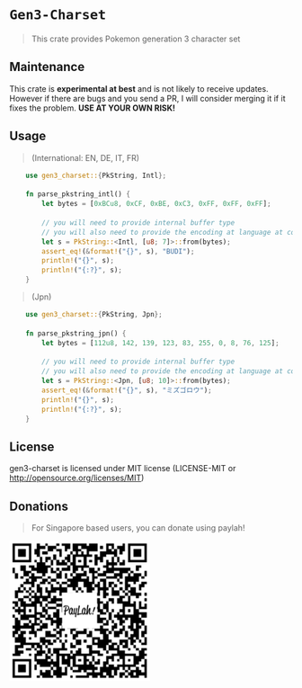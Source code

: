 # `Gen3-Charset`
> This crate provides Pokemon generation 3 character set

## Maintenance 
This crate is **experimental at best** and is not likely to receive updates. However if there are bugs 
and you send a PR, I will consider merging it if it fixes the problem. **USE AT YOUR OWN RISK!**


## Usage 
> (International: EN, DE, IT, FR)
```rust
    use gen3_charset::{PkString, Intl};

    fn parse_pkstring_intl() {
        let bytes = [0xBCu8, 0xCF, 0xBE, 0xC3, 0xFF, 0xFF, 0xFF];

        // you will need to provide internal buffer type
        // you will also need to provide the encoding at language at compile time
        let s = PkString::<Intl, [u8; 7]>::from(bytes);
        assert_eq!(&format!("{}", s), "BUDI");
        println!("{}", s);
        println!("{:?}", s);
    }
```
> (Jpn)
```rust
    use gen3_charset::{PkString, Jpn};

    fn parse_pkstring_jpn() {
        let bytes = [112u8, 142, 139, 123, 83, 255, 0, 8, 76, 125];
        
        // you will need to provide internal buffer type
        // you will also need to provide the encoding at language at compile time
        let s = PkString::<Jpn, [u8; 10]>::from(bytes);
        assert_eq!(&format!("{}", s), "ミズゴロウ");
        println!("{}", s);
        println!("{:?}", s);
    }
```

## License
gen3-charset is licensed under MIT license (LICENSE-MIT or http://opensource.org/licenses/MIT)

## Donations
> For Singapore based users, you can donate using paylah!

<img src="./paylah.png" width="250">